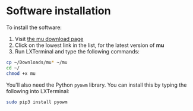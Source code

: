 # Software installation

To install the software:

1. Visit [the mu download page](http://ardublockly-builds.s3-website-us-west-2.amazonaws.com/?prefix=microbit/raspberry_pi/)
2. Click on the lowest link in the list, for the latest version of **mu**
3. Run LXTerminal and type the following commands:

```bash
cp ~/Downloads/mu* ~/mu
cd ~/
chmod +x mu
```

You'll also need the Python `pyowm` library. You can install this by typing the following into LXTerminal:

```bash
sudo pip3 install pyowm
```
